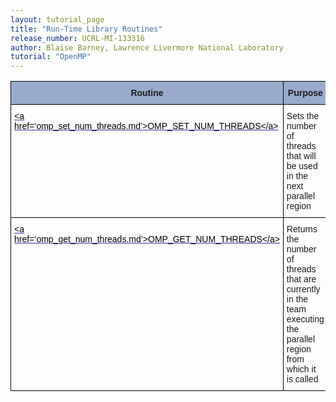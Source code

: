 ```yaml
---
layout: tutorial_page
title: "Run-Time Library Routines"
release_number: UCRL-MI-133316
author: Blaise Barney, Lawrence Livermore National Laboratory
tutorial: "OpenMP"
---
```


<style type="text/css">
.tg  {border-collapse:collapse;border-spacing:0;}
.tg td{border-color:black;border-style:solid;border-width:1px;font-family:Arial, sans-serif;font-size:14px;
  overflow:hidden;padding:10px 5px;word-break:normal;}
.tg th{border-color:black;border-style:solid;border-width:1px;font-family:Arial, sans-serif;font-size:14px;
  font-weight:normal;overflow:hidden;padding:10px 5px;word-break:normal;}
.tg .tg-xq0d{background-color:#98ABCE;font-weight:bold;text-align:center;vertical-align:top}
.tg .tg-875e{color:#339;text-align:left;text-decoration:underline;vertical-align:top}
.tg .tg-0lax{text-align:left;vertical-align:top}
</style>
<table class="tg">
<thead>
  <tr>
    <th class="tg-xq0d"><span style="background-color:#98ABCE">Routine</span></th>
    <th class="tg-xq0d"><span style="background-color:#98ABCE">Purpose</span></th>
  </tr>
</thead>
<tbody>
  <tr>
    <td class="tg-875e"><span style="font-weight:normal;font-style:normal;color:#000">&lt;a href=‘omp_set_num_threads.md’&gt;OMP_SET_NUM_THREADS&lt;/a&gt;</span></td>
    <td class="tg-0lax">Sets the number of threads that will be used in the next parallel region</td>
  </tr>
  <tr>
    <td class="tg-875e"><span style="font-weight:normal;font-style:normal;color:#000">&lt;a href=‘omp_get_num_threads.md’&gt;OMP_GET_NUM_THREADS&lt;/a&gt;</span></td>
    <td class="tg-0lax">Returns the number of threads that are currently in the team executing the parallel region from which it is called</td>
  </tr>
</tbody>
</table>
